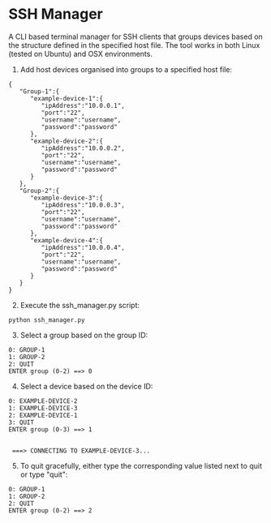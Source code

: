# SSH Manager

A CLI based terminal manager for SSH clients that groups devices based on the structure defined in the specified host file.  The tool works in both Linux (tested on Ubuntu) and OSX environments.

1. Add host devices organised into groups to a specified host file:

```
{
   "Group-1":{
      "example-device-1":{
         "ipAddress":"10.0.0.1",
         "port":"22",
         "username":"username",
         "password":"password"
      },
      "example-device-2":{
         "ipAddress":"10.0.0.2",
         "port":"22",
         "username":"username",
         "password":"password"
      }
   },
   "Group-2":{
      "example-device-3":{
         "ipAddress":"10.0.0.3",
         "port":"22",
         "username":"username",
         "password":"password"
      },
      "example-device-4":{
         "ipAddress":"10.0.0.4",
         "port":"22",
         "username":"username",
         "password":"password"
      }
   }
}
```

2. Execute the ssh_manager.py script:

`python ssh_manager.py`

3. Select a group based on the group ID:

```
0: GROUP-1
1: GROUP-2
2: QUIT
ENTER group (0-2) ==> 0
```

4. Select a device based on the device ID:

```
0: EXAMPLE-DEVICE-2
1: EXAMPLE-DEVICE-3
2: EXAMPLE-DEVICE-1
3: QUIT
ENTER group (0-3) ==> 1


 ===> CONNECTING TO EXAMPLE-DEVICE-3...
```

5. To quit gracefully, either type the corresponding value listed next to quit or type "quit":

```
0: GROUP-1
1: GROUP-2
2: QUIT
ENTER group (0-2) ==> 2
```
